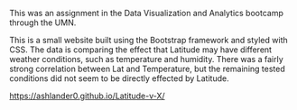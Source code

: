 This was an assignment in the Data Visualization and Analytics bootcamp through the UMN.

This is a small website built using the Bootstrap framework and styled with CSS. The data is comparing the effect that Latitude may have different weather conditions, such as temperature and humidity. There was a fairly strong correlation between Lat and Temperature, but the remaining tested conditions did not seem to be directly effected by Latitude.

https://ashlander0.github.io/Latitude-v-X/
